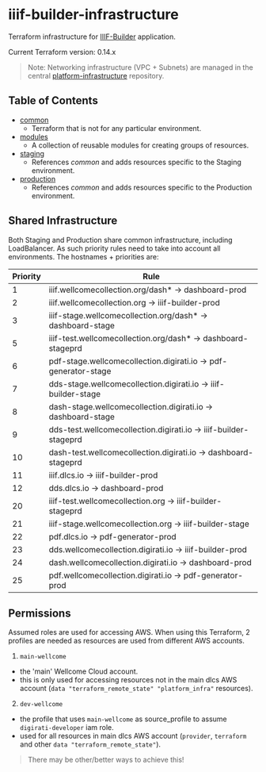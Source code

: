 # iiif-builder-infrastructure

Terraform infrastructure for [IIIF-Builder](https://github.com/wellcomecollection/iiif-builder) application.

Current Terraform version: 0.14.x

> Note: Networking infrastructure (VPC + Subnets) are managed in the central [platform-infrastructure](https://github.com/wellcomecollection/platform-infrastructure/) repository.

## Table of Contents

* [common](/infrastructure/common/readme.md)
  * Terraform that is not for any particular environment.
* [modules](/infrastructure/modules)
  * A collection of reusable modules for creating groups of resources.
* [staging](/infrastructure/staging)
  * References _common_ and adds resources specific to the Staging environment.
* [production](/infrastructure/production)
  * References _common_ and adds resources specific to the Production environment.

## Shared Infrastructure

Both Staging and Production share common infrastructure, including LoadBalancer. As such priority rules need to take into account all environments. The hostnames + priorities are:

| Priority | Rule                                                             |
|----------|------------------------------------------------------------------|
| 1        | iiif.wellcomecollection.org/dash* -> dashboard-prod              |
| 2        | iiif.wellcomecollection.org -> iiif-builder-prod                 |
| 3        | iiif-stage.wellcomecollection.org/dash* -> dashboard-stage       |
| 5        | iiif-test.wellcomecollection.org/dash* -> dashboard-stageprd     |
| 6        | pdf-stage.wellcomecollection.digirati.io -> pdf-generator-stage  |
| 7        | dds-stage.wellcomecollection.digirati.io -> iiif-builder-stage   |
| 8        | dash-stage.wellcomecollection.digirati.io -> dashboard-stage     |
| 9        | dds-test.wellcomecollection.digirati.io -> iiif-builder-stageprd |
| 10       | dash-test.wellcomecollection.digirati.io -> dashboard-stageprd   |
| 11       | iiif.dlcs.io -> iiif-builder-prod                                |
| 12       | dds.dlcs.io -> dashboard-prod                                    |
| 20       | iiif-test.wellcomecollection.org -> iiif-builder-stageprd        |
| 21       | iiif-stage.wellcomecollection.org -> iiif-builder-stage          |
| 22       | pdf.dlcs.io -> pdf-generator-prod                                |
| 23       | dds.wellcomecollection.digirati.io -> iiif-builder-prod          |
| 24       | dash.wellcomecollection.digirati.io -> dashboard-prod            |
| 25       | pdf.wellcomecollection.digirati.io -> pdf-generator-prod         |


## Permissions

Assumed roles are used for accessing AWS. When using this Terraform, 2 profiles are needed as resources are used from different AWS accounts.

1. `main-wellcome` 
  - the 'main' Wellcome Cloud account. 
  - this is only used for accessing resources not in the main dlcs AWS account (`data "terraform_remote_state" "platform_infra"` resources).
2. `dev-wellcome` 
  - the profile that uses `main-wellcome` as source_profile to assume `digirati-developer` iam role. 
  - used for all resources in main dlcs AWS account (`provider`, `terraform` and other `data "terraform_remote_state"`).

> There may be other/better ways to achieve this!


